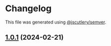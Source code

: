 # Changelog

This file was generated using [@jscutlery/semver](https://github.com/jscutlery/semver).

## [1.0.1](https://github.com/pazznetwork/ngx-chat/compare/xmpp-adapter-1.0.0...xmpp-adapter-1.0.1) (2024-02-21)
